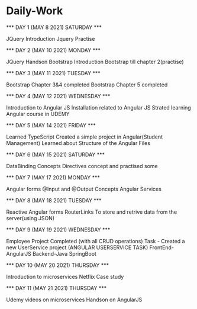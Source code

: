 # Daily-Work

*** DAY 1 (MAY 8 2021) SATURDAY ***

JQuery Introduction
Jquery Practise 

*** DAY 2 (MAY 10 2021) MONDAY ***

JQuery Handson
Bootstrap Introduction
Bootstrap till chapter 2(practise)

*** DAY 3 (MAY 11 2021) TUESDAY ***

Bootstrap Chapter 3&4 completed
Bootstrap Chapter 5 completed

*** DAY 4 (MAY 12 2021) WEDNESDAY ***

Introduction to Angular JS
Installation related to Angular JS
Strated learning Angular course in UDEMY

*** DAY 5 (MAY 14 2021) FRIDAY ***

Learned TypeScript
Created a simple project in Angular(Student Management)
Learned about Structure of the Angular Files

*** DAY 6 (MAY 15 2021) SATURDAY ***

DataBinding Concepts
Directives concept and practised some

*** DAY 7 (MAY 17 2021) MONDAY ***

Angular forms
@Input and @Output Concepts 
Angular Services

*** DAY 8 (MAY 18 2021) TUESDAY ***

Reactive Angular forms
RouterLinks
To store and retrive data from the server(using JSON)

*** DAY 9 (MAY 19 2021) WEDNESDAY ***

Employee Project Completed (with all CRUD operations)
Task - Created a new UserService project (ANGULAR USERSERVICE TASK)
FrontEnd-AngularJS
Backend-Java SpringBoot

*** DAY 10 (MAY 20 2021) THURSDAY ***

Introduction to microservices
Netflix Case study

*** DAY 11 (MAY 21 2021) THURSDAY ***

Udemy videos on microservices
Handson on AngularJS








